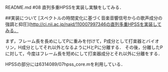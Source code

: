 README.md
#08
直列多重HPSSを実装し実験をしてみる．

##実装について
[スペクトルの時間変化に基づく音楽音響信号からの歌声成分の強調と抑圧](http://ci.nii.ac.jp/naid/110007997346の直列多重HPSSを実装してみる．

まず，フレーム長を長めにしてPに重みを付けて，P成分として打楽器とバイオリン，H成分としてそれ以外となるようにHとPに分離する．
その後，分離したPに対して，今度はフレーム長を短めにして打楽器成分とそれ以外に分離をする．

HPSSの部分には6314089/07hpss_core.mを利用している．
